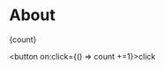 # About

<script>
    import Box from "./Box.svelte"
    let count = 10
</script>

{count}

<button on:click={() => count +=1}>click</button>

<Box />

